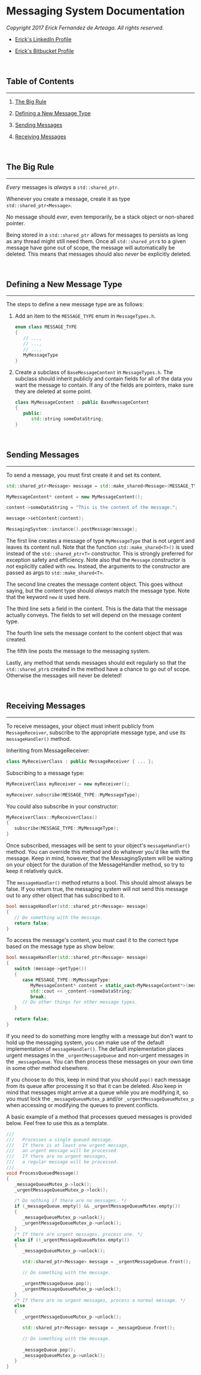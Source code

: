 <!--======================================================================================
    Messaging System Documentation
=======================================================================================-->
# Messaging System Documentation

_Copyright 2017 Erick Fernandez de Arteaga. All rights reserved._

- [Erick's LinkedIn Profile][ref_linkedin_profile]

- [Erick's Bitbucket Profile][ref_bitbucket_profile]

<br>

<!--======================================================================================
    Table of Contents
=======================================================================================-->
## Table of Contents
---

1. [The Big Rule](#section_big_rule)

1. [Defining a New Message Type](#section_new_type)

1. [Sending Messages](#section_sending)

1. [Receiving Messages](#section_receiving)

<br>

<!--======================================================================================
    The Big Rule
=======================================================================================-->
<a id="section_big_rule"></a>
## The Big Rule
---

_Every_ messages is _always_ a `std::shared_ptr`.

Whenever you create a message, create it as type `std::shared_ptr<Message>`.

No message should _ever_, even temporarily, be a stack object or non-shared pointer.

Being stored in a `std::shared_ptr` allows for messages to persists as long as any thread might still need them. Once all `std::shared_ptr`s to a given message have gone out of scope, the message will automatically be deleted. This means that messages should also _never_ be explicitly deleted.

<br>

<!--======================================================================================
    Defining a New Message Type
=======================================================================================-->
<a id="section_new_type"></a>
## Defining a New Message Type
---

The steps to define a new message type are as follows:

1. Add an item to the `MESSAGE_TYPE` enum in `MessageTypes.h`.
   
   ```cpp
   enum class MESSAGE_TYPE
   {
      // ...,
      // ...,
      // ...,
      MyMessageType
   }
   ```

1. Create a subclass of `BaseMessageContent` in `MessageTypes.h`. The subclass should inherit publicly and contain fields for all of the data you want the message to contain. If any of the fields are pointers, make sure they are deleted at some point.

   ```cpp
   class MyMessageContent : public BaseMessageContent
   {
      public:
         std::string someDataString;
   }
   ```

<br>

<!--======================================================================================
    Sending Messages
=======================================================================================-->
<a id="section_sending"></a>
## Sending Messages
---

To send a message, you must first create it and set its content.

```cpp
std::shared_ptr<Message> message = std::make_shared<Message>(MESSAGE_TYPE::MyMessageType, false);

MyMessageContent* content = new MyMessageContent();

content->someDataString = "This is the content of the message.";

message->setContent(content);

MessagingSystem::instance().postMessage(message);
```

The first line creates a message of type `MyMessageType` that is not urgent and leaves its content null. Note that the function `std::make_shared<T>()` is used instead of the `std::shared_ptr<T>` constructor. This is strongly preferred for exception safety and efficiency. Note also that the `Message` constructor is _not_ explicitly called with `new`. Instead, the arguments to the constructor are passed as args to `std::make_shared<T>`.

The second line creates the message content object. This goes without saying, but the content type should _always_ match the message type. Note that the keyword `new` _is_ used here.

The third line sets a field in the content. This is the data that the message actually conveys. The fields to set will depend on the message content type.

The fourth line sets the message content to the content object that was created.

The fifth line posts the message to the messaging system.

Lastly, any method that sends messages should exit regularly so that the `std::shared_ptr`s created in the method have a chance to go out of scope. Otherwise the messages will never be deleted!

<br>

<!--======================================================================================
    Receiving Messages
=======================================================================================-->
<a id="section_receiving"></a>
## Receiving Messages
---

To receive messages, your object must inherit publicly from `MessageReceiver`, subscribe to the appropriate message type, and use its `messageHandler()` method.

Inheriting from MessageReceiver:

```cpp
class MyReceiverClass : public MessageReceiver { ... };
```

Subscribing to a message type:

```cpp
MyReceiverClass myReceiver = new myReceiver();

myReceiver.subscribe(MESSAGE_TYPE::MyMessageType);
```

You could also subscribe in your constructor:

```cpp
MyReceiverClass::MyReceiverClass()
{
   subscribe(MESSAGE_TYPE::MyMessageType);
}
```

Once subscribed, messages will be sent to your object's `messageHandler()` method. You can override this method and do whatever you'd like with the message. Keep in mind, however, that the MessagingSystem will be waiting on your object for the duration of the MessageHandler method, so try to keep it relatively quick.

The `messageHandler()` method returns a bool. This should almost always be false. If you return true, the messaging system will not send this message out to any other object that has subscribed to it.

```cpp
bool messageHandler(std::shared_ptr<Message> message)
{
   // Do something with the message.
   return false;
}
```

To access the message's content, you must cast it to the correct type based on the message type as show below:

```cpp
bool messageHandler(std::shared_ptr<Message> message)
{
   switch (message->getType())
   {
      case MESSAGE_TYPE::MyMessageType:
         MyMessageContent* content = static_cast<MyMessageContent*>(message->getContent());
         std::cout << _content->someDataString;
         break;
      // Do other things for other message types.
   }
   
   return false;
}
```

If you need to do something more lengthy with a message but don't want to hold up the messaging system, you can make use of the default implementation of `messageHandler()`. The default implementation places urgent messages in the `_urgentMessageQueue` and non-urgent messages in the `_messageQueue`. You can then process these messages on your own time in some other method elsewhere.

If you choose to do this, keep in mind that you should `pop()` each message from its queue after processing it so that it can be deleted. Also keep in mind that messages might arrive at a queue while you are modifying it, so you must lock the `_messageQueueMutex_p` and/or `_urgentMessageQueueMutex_p` when accessing or modifying the queues to prevent conflicts.

A basic example of a method that processes queued messages is provided below. Feel free to use this as a template.

```cpp
///
///   Processes a single queued message.
///   If there is at least one urgent message, 
///   an urgent message will be processed.
///   If there are no urgent messages, 
///   a regular message will be processed.
///
void ProcessQueuedMessage()
{
   _messageQueueMutex_p->lock();
   _urgentMessageQueueMutex_p->lock();

   /* Do nothing if there are no messages. */
   if (_messageQueue.empty() && _urgentMessageQueueMutex.empty())
   {
      _messageQueueMutex_p->unlock();
      _urgentMessageQueueMutex_p->unlock();
   }
   /* If there are urgent messages, process one. */
   else if (!_urgentMessageQueueMutex.empty())
   {
      _messageQueueMutex_p->unlock();

      std::shared_ptr<Message> message = _urgentMessageQueue.front();

      // Do something with the message.

      _urgentMessageQueue.pop();
      _urgentMessageQueueMutex_p->unlock();
   }
   /* If there are no urgent messages, process a normal message. */
   else
   {
      _urgentMessageQueueMutex_p->unlock();

      std::shared_ptr<Message> message = _messageQueue.front();

      // Do something with the message.
      
      _messageQueue.pop();
      _messageQueueMutex_p->unlock();
   }
}
```

<br>

<!--======================================================================================
    Reference Links
=======================================================================================-->
[ref_linkedin_profile]: https://www.linkedin.com/in/erick-fda "Erick's LinkedIn Profile"

[ref_bitbucket_profile]: https://bitbucket.org/erick-fda "Erick's Bitbucket Profile"
